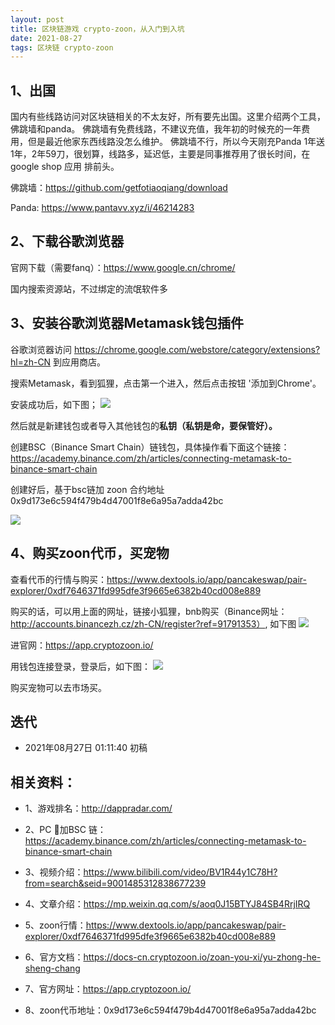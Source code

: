 ```yaml
---
layout: post
title: 区块链游戏 crypto-zoon，从入门到入坑
date: 2021-08-27
tags: 区块链 crypto-zoon
---
```


## 1、出国

国内有些线路访问对区块链相关的不太友好，所有要先出国。这里介绍两个工具，佛跳墙和panda。
佛跳墙有免费线路，不建议充值，我年初的时候充的一年费用，但是最近他家东西线路没怎么维护。
佛跳墙不行，所以今天刚充Panda 1年送1年，2年59刀，很划算，线路多，延迟低，主要是同事推荐用了很长时间，在google shop 应用
排前头。

佛跳墙：https://github.com/getfotiaoqiang/download

Panda: https://www.pantavv.xyz/i/46214283


## 2、下载谷歌浏览器

官网下载（需要fanq）：https://www.google.cn/chrome/

国内搜索资源站，不过绑定的流氓软件多


## 3、安装谷歌浏览器Metamask钱包插件

谷歌浏览器访问 https://chrome.google.com/webstore/category/extensions?hl=zh-CN 到应用商店。

搜索Metamask，看到狐狸，点击第一个进入，然后点击按钮 '添加到Chrome'。

安装成功后，如下图；
![](http://img.zzhpeng.cn/FlL0LgTjt2miSjMcqfVaFaSJAVOx)

然后就是新建钱包或者导入其他钱包的**私钥（私钥是命，要保管好）。**

创建BSC（Binance Smart Chain）链钱包，具体操作看下面这个链接：
https://academy.binance.com/zh/articles/connecting-metamask-to-binance-smart-chain

创建好后，基于bsc链加 zoon 合约地址 0x9d173e6c594f479b4d47001f8e6a95a7adda42bc

![](http://img.zzhpeng.cn/FhttIQe6deo38nATVqv-5H-JgxhM)

## 4、购买zoon代币，买宠物

查看代币的行情与购买：https://www.dextools.io/app/pancakeswap/pair-explorer/0xdf7646371fd995dfe3f9665e6382b40cd008e889

购买的话，可以用上面的网址，链接小狐狸，bnb购买（Binance网址：http://accounts.binancezh.cz/zh-CN/register?ref=91791353）, 如下图
![](http://img.zzhpeng.cn/FlcwLZQ4h8cQWmj2Ad3ZdeZ-O8Ig)

进官网：https://app.cryptozoon.io/

用钱包连接登录，登录后，如下图：
![](http://img.zzhpeng.cn/Fla79qXsoq5-9J6QD_SMZTsPrs2D)


购买宠物可以去市场买。

## 迭代
* 2021年08月27日 01:11:40 初稿

## 相关资料：

* 1、游戏排名：http://dappradar.com/

* 2、PC 🦊加BSC 链： https://academy.binance.com/zh/articles/connecting-metamask-to-binance-smart-chain

* 3、视频介绍：https://www.bilibili.com/video/BV1R44y1C78H?from=search&seid=9001485312838677239

* 4、文章介绍：https://mp.weixin.qq.com/s/aoq0J15BTYJ84SB4RrjIRQ

* 5、zoon行情：https://www.dextools.io/app/pancakeswap/pair-explorer/0xdf7646371fd995dfe3f9665e6382b40cd008e889

* 6、官方文档：https://docs-cn.cryptozoon.io/zoan-you-xi/yu-zhong-he-sheng-chang

* 7、官方网址：https://app.cryptozoon.io/

* 8、zoon代币地址：0x9d173e6c594f479b4d47001f8e6a95a7adda42bc